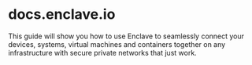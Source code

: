 # docs.enclave.io

This guide will show you how to use Enclave to seamlessly connect your devices, systems, virtual machines and containers together on any infrastructure with secure private networks that just work. 